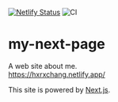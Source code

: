 [![Netlify Status](https://api.netlify.com/api/v1/badges/7ab25039-031d-4639-9cd9-0367b7070f25/deploy-status)](https://app.netlify.com/sites/hxrxchang/deploys)
![CI](https://github.com/hxrxchang/my-next-page/workflows/CI/badge.svg)

# my-next-page
A web site about me.  
https://hxrxchang.netlify.app/

This site is powered by [Next.js](https://nextjs.org/).
